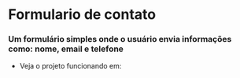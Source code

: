 # Formulario de contato

### Um formulário simples onde o usuário envia informações como: nome, email e telefone

- Veja o projeto funcionando em: 
